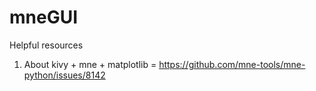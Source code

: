 # mneGUI
Helpful resources 
1. About kivy + mne + matplotlib = https://github.com/mne-tools/mne-python/issues/8142
